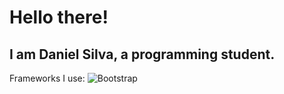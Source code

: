 # Hello there!
## I am Daniel Silva, a programming student.

Frameworks I use: ![Bootstrap](https://img.shields.io/badge/bootstrap-%23563D7C.svg?style=for-the-badge&logo=bootstrap&logoColor=white)
